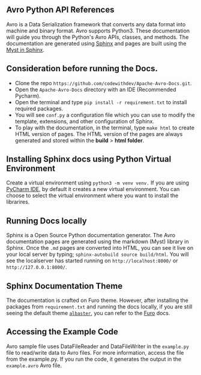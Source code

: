 
## Avro Python API References 

Avro is a Data Serialization framework that converts any data format into machine and binary format. Avro supports Python3. These documentation will guide you through the Python's Avro APIs, classes, and methods. The documentation are generated using [Sphinx](https://www.sphinx-doc.org/en/master/) and pages are built using the [Myst in Sphinx](https://myst-parser.readthedocs.io/en/v0.15.1/index.html).

## Consideration before running the Docs.

- Clone the repo `https://github.com/codewithdev/Apache-Avro-Docs.git`. 
- Open the `Apache-Avro-Docs` directory with an IDE (Recommended Pycharm).
- Open the terminal and type `pip install -r requirement.txt` to install required packages.
- You will see `conf.py` a configuration file which you can use to modify the template, extensions, and other configuration of Sphinx.
- To play with the documentation, in the terminal, type `make html` to create HTML version of pages. The HTML version of the pages are always generated and stored within the **build** > **html folder**.

## Installing Sphinx docs using Python Virtual Environment

Create a virtual environment using `python3 -m venv venv.` If you are using [PyCharm IDE](https://www.jetbrains.com/pycharm/), by default it creates a new virtual environment. You can choose to select the virtual environment where you want to install the librarires.

## Running Docs locally

Sphinx is a Open Source Python documentation generator. The Avro documentation pages are generated using the markdown (Myst) library in Sphinx. Once the `.md` pages are converted into HTML, you can see it live on your local server by typing;
`sphinx-autobuild source build/html`. You will see the localserver has started running on `http://localhost:8000/` or `http://127.0.0.1:8000/`. 

## Sphinx Documentation Theme

The documentation is crafted on Furo theme. However, after installing the packages from `requirement.txt` and running the docs locally, if you are still seeing the default theme [`albaster`](https://alabaster.readthedocs.io/en/latest/), you can refer to the [Furo](https://sphinx-themes.org/sample-sites/furo/) docs. 

## Accessing the Example Code

Avro sample file uses DataFileReader and DataFileWriter in the `example.py` file to read/write data to Avro files. For more information, access the file from the example.py. 
If you run the code, it generates the output in the `example.avro` Avro file.



